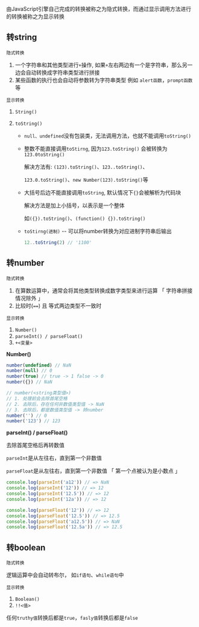 由JavaScript引擎自己完成的转换被称之为隐式转换，而通过显示调用方法进行的转换被称之为显示转换



## 转string

`隐式转换`

1. 一个字符串和其他类型进行`+`操作, 如果`+`左右两边有一个是字符串，那么另一边会自动转换成字符串类型进行拼接
2. 某些函数的执行也会自动将参数转为字符串类型 例如 `alert函数`，`prompt函数`等

`显示转换`

1. `String()`

2. `toString()`

   + `null、undefined`没有包装类，无法调用方法，也就不能调用`toString()`

     

   + 整数不能直接调用`toStirng`, 因为`123.toString()` 会被转换为`123.0toString()`

     解决方法有: `(123).toString()`、`123..toString()`、

     `123.0.toString()`、`new Number(123).toString()`等

     

   + 大括号后边不能直接调用`toString`, 默认情况下`{}`会被解析为代码块

     解决方法是加上小括号，以表示是一个整体

     如`({}).toString()`、`(function() {}).toString()`

     

   + `toStirng(进制)` -- 可以将number转换为对应进制字符串后输出

     ```js
     12..toString(2) // '1100'
     ```



## 转number

`隐式转换`

1. 在算数运算中，通常会将其他类型转换成数字类型来进行运算 「 字符串拼接情况除外 」
2. 比较时(`==`) 且 等式两边类型不一致时



`显示转换`

1. `Number()`
2. `parseInt() / parseFloat()`
3. `+<变量>`



**Number()**

```js
number(undefined) // NaN
number(null) // 0
number(true) // true -> 1 false -> 0
number({}) // NaN

// number(<string类型值>)
// 1. 处理前会去除首尾空格
// 2. 去除后，存在任何非数值类型值 -> NaN
// 3. 去除后，都是数值类型值 -> 转number
number('') // 0
number('123') // 123
```



**parseInt() / parseFloat()**

去除首尾空格后再转数值

`parseInt`是从左往右，直到第一个非数值

`parseFloat`是从左往右，直到第一个非数值 「 第一个点被认为是小数点 」

```js
console.log(parseInt('a12')) // => NaN
console.log(parseInt('12')) // => 12
console.log(parseInt('12.5')) // => 12
console.log(parseInt('12a')) // => 12

console.log(parseFloat('12')) // => 12
console.log(parseFloat('12.5')) // => 12.5
console.log(parseFloat('a12.5')) // => NaN
console.log(parseFloat('12.5a')) // => 12.5
```



## 转boolean

`隐式转换`

逻辑运算中会自动转布尔， 如`if语句`、`while语句`中



`显示转换`

1. `Boolean()`
2. `!!<值>`



任何`truthy值`转换后都是`true`，`fasly值`转换后都是`false`